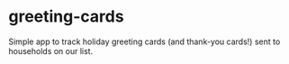# greeting-cards
Simple app to track holiday greeting cards (and thank-you cards!) sent to households on our list.

